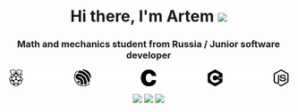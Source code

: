 <div id="badges" height:100px>
<h1 align="center">
  Hi there, I'm  Artem 
<img src="https://github.com/blackcater/blackcater/raw/main/images/Hi.gif" height="32"/></h1>
  <h3 align="center">Math and mechanics student from Russia / Junior software developer</h3>
</div>
<div style = "height:140 px; display:flex; justify-content:space-between; background:white; align:center">
  <img src="raspberrypi.svg"   height = 30px color>
  <img src="espressif.svg" height = 30px margin-left = 10px>
  <img src="c.svg"  height = 30px margin-left = 10px>
  <img src="cplusplus.svg"  height = 30px margin-left = 10px>
  <img src="nodedotjs.svg"  height = 30px margin-left = 10px>
</div>
  
<div display = flex justify-content:space-between top = 100px align = center>
  
  ![](https://github-profile-summary-cards.vercel.app/api/cards/profile-details?username=assppex&theme=solarized_dark)
  ![](https://github-profile-summary-cards.vercel.app/api/cards/most-commit-language?username=assppex&theme=solarized_dark)
  ![](https://github-profile-summary-cards.vercel.app/api/cards/repos-per-language?username=assppex&theme=solarized_dark)
  
</div>
<!--
**Assppex/Assppex** is a ✨ _special_ ✨ repository because its `README.md` (this file) appears on your GitHub profile.

Here are some ideas to get you started:

- 🔭 I’m currently working on ...
- 🌱 I’m currently learning ...
- 👯 I’m looking to collaborate on ...
- 🤔 I’m looking for help with ...
- 💬 Ask me about ...
- 📫 How to reach me: ...
- 😄 Pronouns: ...
- ⚡ Fun fact: ...
-->
